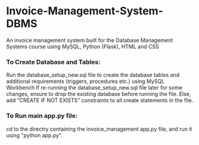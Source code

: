 # Invoice-Management-System-DBMS
An invoice management system built for the Database Management Systems course using MySQL, Python (Flask), HTML and CSS

### To Create Database and Tables:
Run the database_setup_new.sql file to create the database tables and additional requirements (triggers, procedures etc.) using MySQL Workbench
If re-running the database_setup_new.sql file later for some changes, ensure to drop the existing database before running the file. Else, add "CREATE IF NOT EXISTS" constraints to all create statements in the file. 

### To Run main app.py file:
cd to the directry containing the invoice_management app.py file, and run it using "python app.py". 
